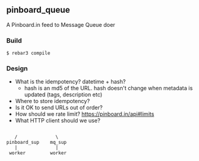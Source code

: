 ## pinboard\_queue

A Pinboard.in feed to Message Queue doer

### Build

    $ rebar3 compile


### Design

* What is the idempotency? datetime + hash?
  * hash is an md5 of the URL. hash doesn't change when metadata is updated (tags, description etc)
* Where to store idempotency?
* Is it OK to send URLs out of order?
* How should we rate limit? https://pinboard.in/api#limits
* What HTTP client should we use?


```

   /              \
pinboard_sup    mq_sup
   |              |
 worker         worker

```
